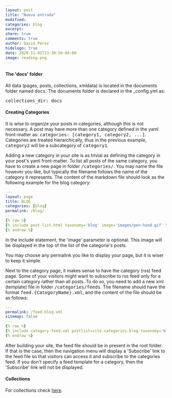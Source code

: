```yaml
---
layout: post
title: "Nueva entrada"
modified:
categories: blog
excerpt:
share: true
comments: true
author: David Pérez
hidelogo: true
date: 2020-11-01T23:30:50-04:00
image: reading.png
---
```

#### The 'docs' folder
All data (pages, posts, collections, xmldata) is located in the documents folder named <kbd>docs</kbd>. The documents folder is declared in the _config.yml as: 

<kbd>collections_dir: docs</kbd>

#### Creating Categories
It is wise to organize your posts in categories, although this is not necessary. A post may have more than one category defined in the yaml front-matter as:
<kbd>categories: [category1, category2, ...]</kbd>. Categories are treated hierarchically, thus in the previous example, <kbd>category2</kbd> will be a subcategory of <kbd>category1</kbd>. 

Adding a new category in your site is as trivial as defining the category in your post's yaml front-matter. To list all posts of the same category, you have to create a new page in folder <kbd>/categories/</kbd>. You may name the file however you like, but typically the filename follows the name of the category it represents. The content of the markdown file should look as the following example for the blog category:

```yaml
---
layout: page
title: BLOG
categories: [blog]
permalink: /blog/
---
{% raw %}
{% include post-list.html taxonomy='blog' image='images/pen-hand.gif' %}
{% endraw %}
```

In the include statement, the 'image' parameter is optional. This image will be displayed in the top of the list of the categorie's posts.

You may choose any permalink you like to display your page, but it is wiser to keep it simple.

Next to the category page, it makes sense to have the category (rss) feed page. Some of your visitors might want to subscribe to rss feed only for a certain category rather than all posts. To do so, you need to add a new xml (template) file in folder <kbd>/categories/feeds</kbd>. The filename should have the format <kbd>feed.{CategoryName}.xml</kbd>, and the content of the file should be as follows:

```yaml
---
permalink: /feed.blog.xml
sitemap: false
---
{% raw %}
{% include category-feed.xml postlist=site.categories.blog taxonomy='blog' %}
{% endraw %}
```

After building your site, the feed file should be in present in the root folder. If that is the case, then the navigation menu will display a 'Subscribe' link to the feed file so that visitors can access it and subscribe to the categories feed. If you don't specify a feed template for a category, then the 'Subscribe' link will not be displayed.

#### Collections
For collections check [here](/blog/how-to-setup-collections/).
